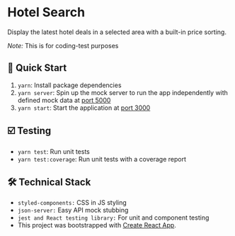 # Hotel Search

Display the latest hotel deals in a selected area with a built-in price sorting.

_Note:_ This is for coding-test purposes

## 🚀 Quick Start
1. `yarn`: Install package dependencies
2. `yarn server`: Spin up the mock server to run the app independently with defined mock data at [port 5000](http://localhost:8080)
3. `yarn start`: Start the application at [port 3000](http://localhost:3000)

## ☑️ Testing
* `yarn test`: Run unit tests
* `yarn test:coverage`: Run unit tests with a coverage report

## 🛠 Technical Stack
* `styled-components:` CSS in JS styling
* `json-server:` Easy API mock stubbing
* `jest and React testing library:` For unit and component testing
* This project was bootstrapped with [Create React App](https://github.com/facebook/create-react-app).

